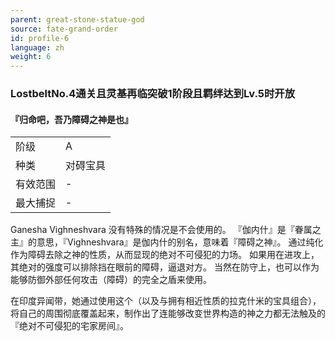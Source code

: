 ```yaml
---
parent: great-stone-statue-god
source: fate-grand-order
id: profile-6
language: zh
weight: 6
---
```


### LostbeltNo.4通关且灵基再临突破1阶段且羁绊达到Lv.5时开放

#### 『归命吧，吾乃障碍之神是也』

<table>
  <tr><td>阶级</td><td>A</td></tr>
  <tr><td>种类</td><td>对碍宝具</td></tr>
  <tr><td>有效范围</td><td>-</td></tr>
  <tr><td>最大捕捉</td><td>-</td></tr>
</table>

Ganesha Vighneshvara
没有特殊的情况是不会使用的。
『伽内什』是『眷属之主』的意思，『Vighneshvara』是伽内什的别名，意味着『障碍之神』。
通过纯化作为障碍去除之神的性质，从而显现的绝对不可侵犯的力场。
如果用在进攻上，其绝对的强度可以排除挡在眼前的障碍，逼退对方。
当然在防守上，也可以作为能够防御外部任何攻击（障碍）的完全之盾来使用。

在印度异闻带，她通过使用这个（以及与拥有相近性质的拉克什米的宝具组合），将自己的周围彻底覆盖起来，制作出了连能够改变世界构造的神之力都无法触及的『绝对不可侵犯的宅家房间』。
